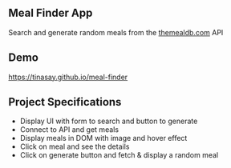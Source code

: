 ## Meal Finder App

Search and generate random meals from the [themealdb.com](www.themealdb.com) API

## Demo

https://tinasay.github.io/meal-finder

## Project Specifications

- Display UI with form to search and button to generate
- Connect to API and get meals
- Display meals in DOM with image and hover effect
- Click on meal and see the details
- Click on generate button and fetch & display a random meal
